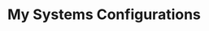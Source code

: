 <!-- <p align="center"><img src="./assets/imgs/Nix.png" width="200px"></p> -->

<h1 align="center">My Systems Configurations</h1>

<!-- # NixOS Rice -->
<!-- <img src="./assets/showcase/RiceNixOS.png"> -->

<!-- <img src="./assets/showcase/lockscreen.png"> -->
